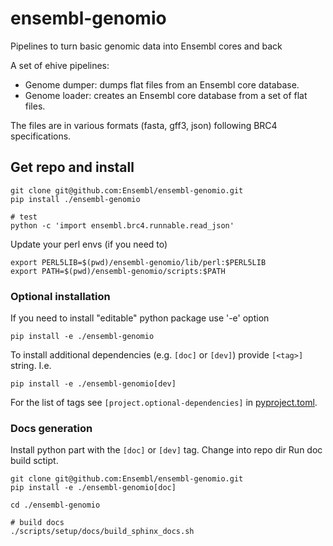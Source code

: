 # ensembl-genomio
Pipelines to turn basic genomic data into Ensembl cores and back

A set of ehive pipelines:

* Genome dumper: dumps flat files from an Ensembl core database.
* Genome loader: creates an Ensembl core database from a set of flat files.

The files are in various formats (fasta, gff3, json) following BRC4 specifications.

## Get repo and install

```
git clone git@github.com:Ensembl/ensembl-genomio.git 
pip install ./ensembl-genomio

# test
python -c 'import ensembl.brc4.runnable.read_json'
```

Update your perl envs (if you need to)
```
export PERL5LIB=$(pwd)/ensembl-genomio/lib/perl:$PERL5LIB
export PATH=$(pwd)/ensembl-genomio/scripts:$PATH
```

### Optional installation
If you need to install "editable" python package use '-e' option
```
pip install -e ./ensembl-genomio
```

To install additional dependencies (e.g. `[doc]` or `[dev]`) provide `[<tag>]` string. I.e.
```
pip install -e ./ensembl-genomio[dev]
```

For the list of tags see `[project.optional-dependencies]` in [pyproject.toml](./pyproject.toml). 

### Docs generation
Install python part with the `[doc]` or `[dev]` tag.
Change into repo dir
Run doc build sctipt.

```
git clone git@github.com:Ensembl/ensembl-genomio.git 
pip install -e ./ensembl-genomio[doc]

cd ./ensembl-genomio

# build docs
./scripts/setup/docs/build_sphinx_docs.sh
```



